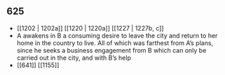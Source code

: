 ## 625
- [[1202 | 1202a]] [[1220 | 1220a]] [[1227 | 1227b, c]] 
- A awakens in B a consuming desire to leave the city and return to her home in the country to live. All of which was farthest from A’s plans, since he seeks a business engagement from B which can only be carried out in the city, and with B’s help
- [[641]] [[1155]] 

